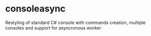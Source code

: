 # consoleasync
Restyling of standard C# console with commands creation, multiple consoles and support for asyncronous worker
